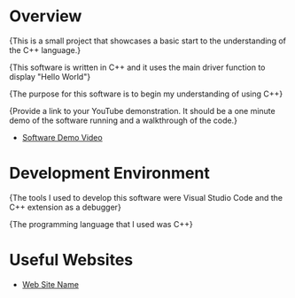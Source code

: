 # Overview

{This is a small project that showcases a basic start to the understanding of the C++ language.}

{This software is written in C++ and it uses the main driver function to display "Hello World"}

{The purpose for this software is to begin my understanding of using C++}

{Provide a link to your YouTube demonstration. It should be a one minute demo of the software running and a walkthrough of the code.}

- [Software Demo Video](http://youtube.link.goes.here)

# Development Environment

{The tools I used to develop this software were Visual Studio Code and the C++ extension as a debugger}

{The programming language that I used was C++}

# Useful Websites

- [Web Site Name](https://www.w3schools.com/cpp/cpp_syntax.asp)
